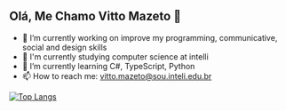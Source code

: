 ## Olá, Me Chamo Vitto Mazeto 👋

- 🔭 I’m currently working on improve my programming, communicative, social and design skills   
- 🏫 I'm currently studying computer science at intelli
- 🌱 I’m currently learning C#, TypeScript, Python
- 📫 How to reach me: vitto.mazeto@sou.inteli.edu.br

[![Top Langs](https://github-readme-stats.vercel.app/api/top-langs/?username=Vitto-Mazeto&theme=dark#gh-dark-mode-only)](https://github.com/anuraghazra/github-readme-stats)
